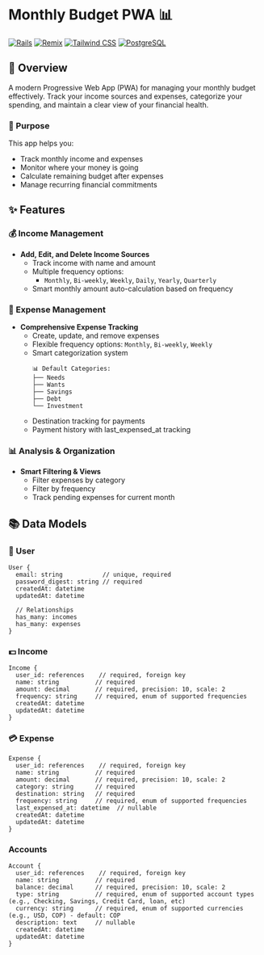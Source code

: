 # Monthly Budget PWA 📊

[![Rails](https://img.shields.io/badge/Rails-8.x-blue.svg)](https://rubyonrails.org/)
[![Remix](https://img.shields.io/badge/Remix-1.x-blue.svg)](https://remix.run/)
[![Tailwind CSS](https://img.shields.io/badge/Tailwind-3.x-38B2AC.svg)](https://tailwindcss.com/)
[![PostgreSQL](https://img.shields.io/badge/PostgreSQL-13.x-336791.svg)](https://www.postgresql.org/)

## 📝 Overview

A modern Progressive Web App (PWA) for managing your monthly budget effectively. Track your income sources and expenses, categorize your spending, and maintain a clear view of your financial health.

### 🎯 Purpose

This app helps you:

- Track monthly income and expenses
- Monitor where your money is going
- Calculate remaining budget after expenses
- Manage recurring financial commitments

## ✨ Features

### 💰 Income Management

- **Add, Edit, and Delete Income Sources**
  - Track income with name and amount
  - Multiple frequency options:
    - `Monthly`, `Bi-weekly`, `Weekly`, `Daily`, `Yearly`, `Quarterly`
  - Smart monthly amount auto-calculation based on frequency

### 💸 Expense Management

- **Comprehensive Expense Tracking**
  - Create, update, and remove expenses
  - Flexible frequency options:
    `Monthly`, `Bi-weekly`, `Weekly`
  - Smart categorization system
    ```
    📊 Default Categories:
    ├── Needs
    ├── Wants
    ├── Savings
    ├── Debt
    └── Investment
    ```
  - Destination tracking for payments
  - Payment history with last_expensed_at tracking

### 📊 Analysis & Organization

- **Smart Filtering & Views**
  - Filter expenses by category
  - Filter by frequency
  - Track pending expenses for current month

## 📚 Data Models

### 👤 User

```
User {
  email: string           // unique, required
  password_digest: string // required
  createdAt: datetime
  updatedAt: datetime

  // Relationships
  has_many: incomes
  has_many: expenses
}
```

### 💵 Income

```
Income {
  user_id: references    // required, foreign key
  name: string          // required
  amount: decimal       // required, precision: 10, scale: 2
  frequency: string     // required, enum of supported frequencies
  createdAt: datetime
  updatedAt: datetime
}
```

### 💳 Expense

```
Expense {
  user_id: references    // required, foreign key
  name: string          // required
  amount: decimal       // required, precision: 10, scale: 2
  category: string      // required
  destination: string   // required
  frequency: string     // required, enum of supported frequencies
  last_expensed_at: datetime  // nullable
  createdAt: datetime
  updatedAt: datetime
}
```

### Accounts

```
Account {
  user_id: references    // required, foreign key
  name: string          // required
  balance: decimal      // required, precision: 10, scale: 2
  type: string          // required, enum of supported account types (e.g., Checking, Savings, Credit Card, loan, etc)
  currency: string      // required, enum of supported currencies (e.g., USD, COP) - default: COP
  description: text     // nullable
  createdAt: datetime
  updatedAt: datetime
}
```
